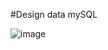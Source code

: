 #Design data mySQL

![image](https://github.com/user-attachments/assets/8a5d1812-e5dd-43c7-9f87-dd912da8d98f)

